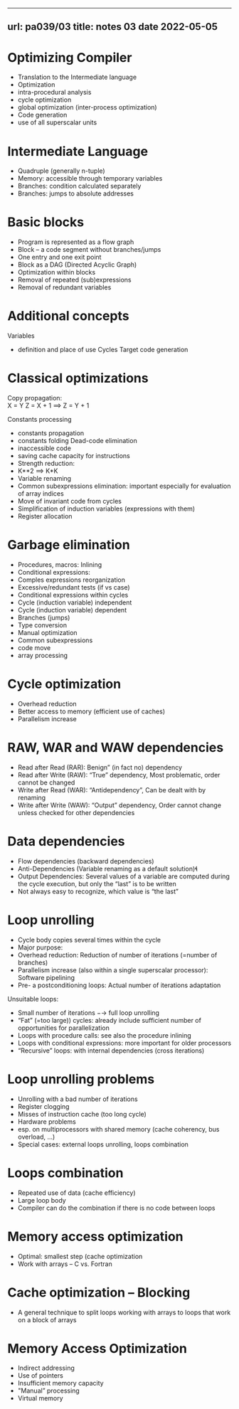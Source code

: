 ----
url: pa039/03
title: notes 03
date 2022-05-05
---


# Optimizing Compiler

- Translation to the Intermediate language
- Optimization
 - intra-procedural analysis
 - cycle optimization
 - global optimization (inter-process optimization)
- Code generation
 - use of all superscalar units 

# Intermediate Language

- Quadruple (generally n-tuple)
- Memory: accessible through temporary variables
- Branches: condition calculated separately
- Branches: jumps to absolute addresses


# Basic blocks

- Program is represented as a flow graph
- Block – a code segment without branches/jumps
 - One entry and one exit point
 - Block as a DAG (Directed Acyclic Graph)
- Optimization within blocks
 - Removal of repeated (sub)expressions
 - Removal of redundant variables


# Additional concepts

Variables
 - definition and place of use
Cycles
Target code generation

# Classical optimizations

Copy propagation:  
X = Y
Z = X + 1 ==> Z = Y + 1

Constants processing
 - constants propagation
 - constants folding
Dead-code elimination
- inaccessible code
- saving cache capacity for instructions
- Strength reduction:
 - K**2 ==> K*K
- Variable renaming
- Common subexpressions elimination: important especially for evaluation of array indices
- Move of invariant code from cycles
- Simplification of induction variables (expressions with them)
- Register allocation


# Garbage elimination

- Procedures, macros: Inlining
- Conditional expressions:
 - Comples expressions reorganization
 - Excessive/redundant tests (if vs case)
- Conditional expressions within cycles
 - Cycle (induction variable) independent
 - Cycle (induction variable) dependent
- Branches (jumps)
- Type conversion
- Manual optimization
 - Common subexpressions
 - code move 
 - array processing

# Cycle optimization

- Overhead reduction
- Better access to memory (efficient use of caches)
- Parallelism increase


# RAW, WAR and WAW dependencies

- Read after Read (RAR): Benign” (in fact no) dependency
- Read after Write (RAW): “True” dependency, Most problematic, order cannot be changed
- Write after Read (WAR): “Antidependency”, Can be dealt with by renaming
- Write after Write (WAW): “Output” dependency, Order cannot change unless checked for other dependencies


# Data dependencies

- Flow dependencies (backward dependencies)
- Anti-Dependencies (Variable renaming as a default solution)
- Output Dependencies: Several values of a variable are computed during the cycle execution, but only the “last” is to be written
- Not always easy to recognize, which value is “the last”

# Loop unrolling
- Cycle body copies several times within the cycle
- Major purpose:
 - Overhead reduction: Reduction of number of iterations (=number of branches)
 - Parallelism increase (also within a single superscalar processor): Software pipelining
- Pre- a postconditioning loops: Actual number of iterations adaptation


Unsuitable loops:
- Small number of iterations −→ full loop unrolling
- “Fat” (=too large)) cycles: already include sufficient number of opportunities for parallelization
- Loops with procedure calls: see also the procedure inlining
- Loops with conditional expressions: more important for older processors
- “Recursive” loops: with internal dependencies (cross iterations)

# Loop unrolling problems

- Unrolling with a bad number of iterations
- Register clogging
- Misses of instruction cache (too long cycle)
- Hardware problems
- esp. on multiprocessors with shared memory (cache coherency, bus overload, ...)
- Special cases: external loops unrolling, loops combination

# Loops combination

- Repeated use of data (cache efficiency)
- Large loop body
- Compiler can do the combination if there is no code between loops

# Memory access optimization

- Optimal: smallest step (cache optimization
- Work with arrays – C vs. Fortran

# Cache optimization – Blocking

- A general technique to split loops working with arrays to loops that work on a block of arrays

# Memory Access Optimization

- Indirect addressing
- Use of pointers
- Insufficient memory capacity
 - "Manual” processing
 - Virtual memory




















